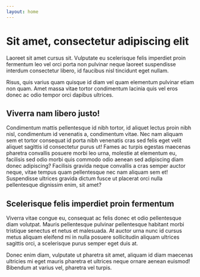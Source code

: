 ```yaml
---
layout: home
---
```


# Sit amet, consectetur adipiscing elit

Laoreet sit amet cursus sit. Vulputate eu scelerisque felis imperdiet
proin fermentum leo vel orci porta non pulvinar neque laoreet
suspendisse interdum consectetur libero, id faucibus nisl tincidunt
eget nullam.

Risus, quis varius quam quisque id diam vel quam elementum pulvinar
etiam non quam. Amet massa vitae tortor condimentum lacinia quis vel
eros donec ac odio tempor orci dapibus ultrices.

## Viverra nam libero justo!

Condimentum mattis pellentesque id nibh tortor, id aliquet lectus
proin nibh nisl, condimentum id venenatis a, condimentum vitae. Nec
nam aliquam sem et tortor consequat id porta nibh venenatis cras sed
felis eget velit aliquet sagittis id consectetur purus ut! Fames ac
turpis egestas maecenas pharetra convallis posuere morbi leo urna,
molestie at elementum eu, facilisis sed odio morbi quis commodo odio
aenean sed adipiscing diam donec adipiscing? Facilisis gravida neque
convallis a cras semper auctor neque, vitae tempus quam pellentesque
nec nam aliquam sem et! Suspendisse ultrices gravida dictum fusce ut
placerat orci nulla pellentesque dignissim enim, sit amet?


## Scelerisque felis imperdiet proin fermentum

Viverra vitae congue eu, consequat ac felis donec et odio pellentesque
diam volutpat. Mauris pellentesque pulvinar pellentesque habitant
morbi tristique senectus et netus et malesuada. At auctor urna nunc id
cursus metus aliquam eleifend mi in nulla posuere sollicitudin aliquam
ultrices sagittis orci, a scelerisque purus semper eget duis at.

Donec enim diam, vulputate ut pharetra sit amet, aliquam id diam
maecenas ultricies mi eget mauris pharetra et ultrices neque ornare
aenean euismod! Bibendum at varius vel, pharetra vel turpis.
